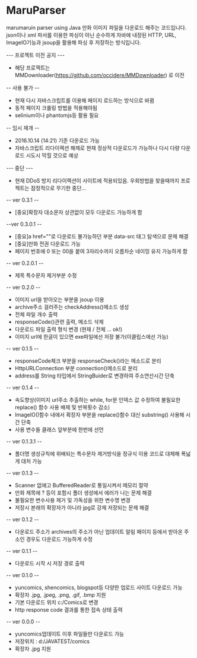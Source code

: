 # MaruParser
marumaruin parser using Java
만화 이미지 파일을 다운로드 해주는 코드입니다.
json이나 xml 파서를 이용한 파싱이 아닌 순수하게 자바에 내장된 HTTP, URL, ImageIO기능과 jsoup을 활용해 파싱 후 저장하는 방식입니다.

--- 프로젝트 이전 공지 ---
* 해당 프로젝트는 MMDownloader(https://github.com/occidere/MMDownloader) 로 이전

-- 사용 불가 --
* 현재 다시 자바스크립트를 이용해 페이지 로드하는 방식으로 바뀜
* 동적 페이지 크롤링 방법을 적용해야됨
* selinium이나 phantomjs등 활용 필요

-- 임시 재개 --
* 2016.10.14 (14:21) 기준 다운로드 가능
* 자바스크립트 리다이렉션 해제로 현재 정상적 다운로드가 가능하나 다시 다량 다운로드 시도시 막힐 것으로 예상

--- 중단 ---
 * 현재 DDoS 방지 리다이렉션이 사이트에 적용되있음. 우회방법을 찾을때까지 프로젝트는 잠정적으로 무기한 중단...

-- ver 0.3.1 --
 * [중요]확장자 대소문자 상관없이 모두 다운로드 가능하게 함

--ver 0.3.0.1 --
 * [중요]a href=""로 다운로드 불가능하던 부분 data-src 태그 탐색으로 문제 해결
 * [중요]만화 전권 다운로드 가능
 * 페이지 번호에 0 또는 00을 붙여 3자리수까지 오름차순 네이밍 유지 가능하게 함

-- ver 0.2.0.1 -- 
 * 제목 특수문자 제거부분 수정

-- ver 0.2.0 --
 * 이미지 url을 받아오는 부분을 jsoup 이용
 * archive주소 걸러주는 checkAddress()메소드 생성
 * 전체 파일 개수 출력
 * responseCode()관련 출력, 메소드 삭제
 * 다운로드 파일 출력 형식 변경 (현재 / 전체 ... ok!)
 * 이미지 url에 한글이 있으면 exe파일에선 저장 불가(이클립스에선 가능)

-- ver 0.1.5 --
 * responseCode체크 부분을 responseCheck()라는 메소드로 분리
 * HttpURLConnection 부분 connection()메소드로 분리
 * address를 String 타입에서 StringBuider로 변경하여 주소연산시간 단축

-- ver 0.1.4 --
 * 속도향상(이미지 url주소 추출하는 while, for문 인덱스 값 수정하여 불필요한 replace() 함수 사용 배제 및 반복횟수 감소)
 * ImageIO()함수 내에서 확장자 부분을 replace()함수 대신 substring() 사용해 시간 단축
 * 사용 변수들 클래스 앞부분에 한번에 선언


-- ver 0.1.3.1 --
 * 폴더명 생성규칙에 위배되는 특수문자 제거방식을 정규식 이용 코드로 대체해 폭넓게 대처 가능

-- ver 0.1.3 --
 * Scanner 없애고 BufferedReader로 통일시켜서 메모리 절약
 * 만화 제목에 ? 등이 포함시 폴더 생성에서 에러가 나는 문제 해결
 * 불필요한 변수사용 제거 및 가독성을 위한 변수명 변경
 * 저장시 본래의 확장자가 아니라 jpg로 강제 저장되는 문제 해결

-- ver 0.1.2 --
 * 다운로드 주소가 archives의 주소가 아닌 업데이트 알림 페이지 등에서 받아온 주소인 경우도 다운로드 가능하게 수정


-- ver 0.1.1 --
 * 다운로드 시작 시 저장 경로 출력


-- ver 0.1.0 --
 * yuncomics, shencomics, blogspot등 다양한 업로드 사이트 다운로드 가능
 * 확장자 .jpg, .jpeg, .png, .gif, .bmp 지원
 * 기본 다운로드 위치 c:/Comics로 변경
 * http response code 결과를 통한 접속 상태 출력


-- ver 0.0.0 --
 * yuncomics업데이트 이후 파일들만 다운로드 가능
 * 저장위치 : d:/JAVATEST/comics
 * 확장자 .jpg 지원
